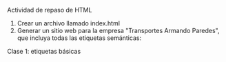 Actividad de repaso de HTML
1. Crear un archivo llamado index.html
2. Generar un sitio web para la empresa "Transportes Armando Paredes", que incluya todas las etiquetas semánticas:

Clase 1:
etiquetas básicas
<title> indica el título de la página Web, que se visualiza en la barra de título del
navegador.
<body> es el cuerpo del documento donde va a estar todo el contenido que vamos a
mostrar.
<b>Texto en negrita o bold</b>
<u>Texto subrayado</u>
<mark>Texto marcado</mark>
<ins>Texto insertado</ins>
<small>Texto más pequeño</small>
<i>Texto en Itálica o cursiva</i>
<del>Texto tachado</del>
Texto normal <sup>Texto en superíndice</sup>
Texto normal <sub>Texto del subíndice</sub>
Este es un <em>texto con énfasis</em>
Este es un <strong>texto importante</strong>
<font COLOR="navy">Texto AZUL MARINO </font>

Clase 2:
<header>
<nav>
<main>
<section>
<article>
<aside>
<footer>
<a href="https://www.google.com" target="_blank"> Google </a>
<a name="seccion"></a>

Lista desordenada
Lista ordenada
Tablas
iframe
footer

Clase 3:
relacionar el sitio creado hoy, con el formulario de la clase pasada
